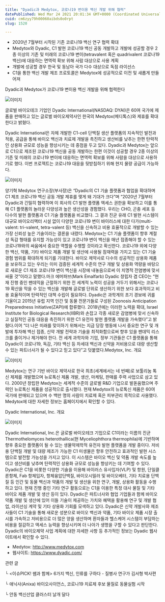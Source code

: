 ```yaml
---
title: "Dyadic과 Medytox, 코로나19 변이용 백신 개발 위해 협력"
datePublished: Wed Mar 24 2021 20:01:34 GMT+0000 (Coordinated Universal Time)
cuid: cm6zyy79h00060aibds0o0rpt
slug: 1520

---
```



- 2020년 7월부터 시작된 기존 코로나19 백신 연구 협력 확대
- Medytox와 Dyadic, C1 발현 코로나19 백신 공동 개발하고 개발에 성공할 경우 2종 이상의 기존 및 미래의 코로나19 변이(tetravalent 혹은 quadrivalent 코로나19 백신)에 대응하는 면역력 확보 위해 사람 대상으로 사용 계획
- 개발에 성공할 경우 한국 및 동남아 국가 다수 대상으로 독점 라이선스
- C1을 통한 백신 개발 제조 프로토콜은 Medytox에 성공적으로 이전 및 새롭게 만들어져

Dyadic과 Medytox가 코로나19 변이용 백신 개발을 위해 협력한다

![이미지](https://cdn.hashnode.com/res/hashnode/image/upload/v1739247316770/6ffa9c41-3f13-4b67-96fe-e5a00ee6799c.jpeg)

글로벌 바이오테크 기업인 Dyadic International(NASDAQ: DYAI)은 60여 국가에 제품을 판매하고 있는 글로벌 바이오제약사인 한국의 Medytox(메디톡스)와 제휴를 확대한다고 밝혔다.

Dyadic International은 자체 개발한 C1-cell 단백질 생산 플랫폼의 지속적인 발전과 적용, 공급을 통해 바이오 백신과 치료제 개발을 촉진하고 생산비를 낮추는 한편 탄력적인 상용화 규모로 성능을 향상시키는 데 중점을 두고 있다. Dyadic과 Medytox는 앞으로 C1으로 제조된 코로나19 백신을 공동 개발하는 한편 이것이 성공할 경우 2종 이상의 기존 및 미래의 코로나19 변이에 대응하는 면역력 확보를 위해 사람을 대상으로 사용하기로 했다. 이번 프로젝트는 코로나19 대응을 뒷받침하기 위해 현지 물량 공급이 가능하다.

![이미지](https://cdn.hashnode.com/res/hashnode/image/upload/v1739247318991/8d1fa8d7-b7b9-4e02-8363-c979b16cd033.jpeg)

양기혁 Medytox 연구소장(부사장)은 “Dyadic의 C1 기술 플랫폼과 협업을 확대하며 C1 제조 코로나19 백신 공동 개발 제휴를 맺게 돼 기대가 크다”며 “2020년 7월부터 Dyadic과 긴밀히 협력하며 이 회사의 C1 발현 플랫폼 액세스 권한을 확보하고 이를 통해 C1 플랫폼의 놀라운 다양성과 높은 생산성을 경험했다. 우리는 CHO, 곤충 세포 등 다수의 발현 플랫폼과 C1 기술 플랫폼을 비교했다. 그 결과 진균 유래 C1 발현 시스템이 대규모 바이오리액터 시설 없이 다양한 코로나19 변이 바이러스에 대한 다가(multi-valent: tri-valent, tetra-valent 등) 백신을 신속하고 비용 효율적으로 개발할 수 있는 가장 신뢰성 높은 기술이라는 결론을 내렸다. Medytox는 C1 기술 플랫폼이 향후 계절성 독감 형태를 유지할 가능성이 있고 코로나19 변이 백신을 매년 접종해야 할 수 있는 코로나19와의 싸움에서 중요한 역할을 수행할 것이라고 확신한다. 코로나19 외에 다양한 백신, 약품, 기타 바이오 제품 개발 및 생산에 사용될 잠재력을 가지고 있는 C1 기술 경험 범위를 확대하게 되기를 기대한다. 바이오 제약사로 다수의 성공적인 상용화 제품을 보유하고 있는 우리는 이미 검증된 세계적 수준의 연구 개발 및 상용화 역량을 바탕으로 새로운 C1 제조 코로나19 변이 백신을 시장에 내놓음으로써 이 치명적 전염병에 맞서 싸울 것”이라고 말했다.마크 에머파브(Mark Emalfarb) Dyadic 창립자 겸 CEO는 “현재 진행 중인 팬데믹을 근절하기 위한 전 세계적 노력이 성공을 거두기 위해서는 코로나19 확산을 막을 수 있는 백신을 개발해 글로벌 단위로 생산하기 위한 보다 효과적이고 비용 효율적이며 탄력적인 대책 수립이 필요하다. Dyadic은 과학계의 초기 경보에 귀를 기울이고 2015년 유럽 지역 인간 및 동물 전문가들로 구성된 Zoonosis Anticipation Preparedness Initiative(ZAPI)에 합류했다. 2018년에는 이러한 노력을 확대, Israel Institute for Biological Research(IIBR)와 손잡고 각종 새로운 감염병에 맞서 신속하고 실질적인 공동 대응을 촉진하기 위한 C1 유전자 발현 플랫폼 개발을 가속했다”고 밝혔다.이어 “더 나은 미래를 맞이하기 위해서는 지금 당장 행동에 나서 중요한 연구 및 개발에 투자해 백신 접종, 신약 개발 전략과 기술을 최적화함으로써 향후 있을 팬데믹 리스크를 줄이거나 제거해야 한다. 전 세계 과학자와 기업, 정부 기관들은 C1 플랫폼을 통해 Dyadic이 코로나19, 독감, 기타 백신 등 차세대 백신과 신약을 저비용으로 대량 생산할 수 있는 파트너사가 될 수 있다고 믿고 있다”고 덧붙였다.Medytox, Inc. 개요

![이미지](https://cdn.hashnode.com/res/hashnode/image/upload/v1739247320606/ce4aad37-52c4-4e59-bf53-2bda4f1c45c1.png)

Medytox는 연구 기반 바이오 제약사로 한국 최초(세계에서는 네 번째)로 보툴리눔 톡신 제제를 개발했으며 뉴로톡신 제품 개발, 생산, 마케팅, 판매를 주력 사업으로 삼고 있다. 2000년 창립한 Medytox는 세계적 수준의 글로벌 R&D 기업으로 발돋움했으며 주력인 뉴로톡신 제품을 성공적으로 출시했다. 현재 Medytox의 뉴로톡신 제품은 60여 국가에 판매되고 있으며 수 백만 명의 사람이 치료제 혹은 피부관리 목적으로 사용했다. Medytox에 대한 자세한 정보는 홈페이지에서 확인할 수 있다.

Dyadic International, Inc. 개요

![이미지](https://cdn.hashnode.com/res/hashnode/image/upload/v1739247321658/f287cf92-cb36-4a24-86f3-e2e3723f53ed.png)

Dyadic International, Inc.은 글로벌 바이오테크 기업으로 C1이라는 이름의 진균 Thermothelomyces heterothallica(현 Myceliophthora thermophila)에 기반하며 향후 중요한 플랫폼이 될 수 있는 생물약제학적 유전자 발현 플랫폼을 개발 중이다. 저비용 단백질 개발 및 대량 제조가 가능한 C1 미생물은 향후 안전하고 효과적인 발현 시스템으로 발전할 가능성을 가지고 있다. 이 시스템은 바이오 백신 및 약품 개발 속도를 높이고 생산비를 낮추며 탄력적인 상용화 규모로 성능을 향상키는 데 기여할 수 있다. Dyadic은 C1을 비롯한 다양한 기술을 이용해 바이러스 유사입자(VLP) 및 항원, 단일클론항체, Fab 항체입자, 항체융압단백질, 바이오시밀러 및 바이오베터, 기타 치료용 단백질 등 인간 및 동물 백신과 약품의 개발 및 생산을 위한 연구, 개발, 상용화 활동을 수행하고 있다. 현재 진행 중인 기타 연구 활동으로는 C1을 이용한 특정 대사 물질 및 기타 바이오 제품 개발 및 생산 등이 있다. Dyadic은 파트너사와 협업 기업들과 함께 바이오 약품 개발 및 생산에 있어 이들 기술이 제공하는 가치와 혜택을 활용해 연구 및 개발 협업, 라이선싱 계약 및 기타 상용화 기회를 모색하고 있다. Dyadic은 신약 개발사와 제조사들이 C1 기술을 통해 새로운 성분으로 바이오 백신과 약품, 기타 바이오 제품 시장 출시를 가속하고 저비용으로 더 많은 양을 생산하며 환자들과 헬스케어 시스템이 부담하는 비용을 절감하고 액세스 능력을 향상시키며 더 나아가 생명을 구할 수 있다고 판단한다. Dyadic의 바이오제약 사업 계획에 대한 자세한 사항 등 추가적인 정보는 Dyadic 웹사이트에서 확인할 수 있다.

- Medytox: http://www.medytox.com
- 웹사이트: https://www.dyadic.com/

관련 글

└ <이슈PICK! 쌤과 함께> 6가지 백신, 인류를 구하다 - 질병사 연구가 김서형 박사편

└ 애닉사(Anixa) 바이오사이언스, 코로나19 치료제 후보 물질로 동물실험 시작

└ 안동 백신산업 클러스터 날개 달다